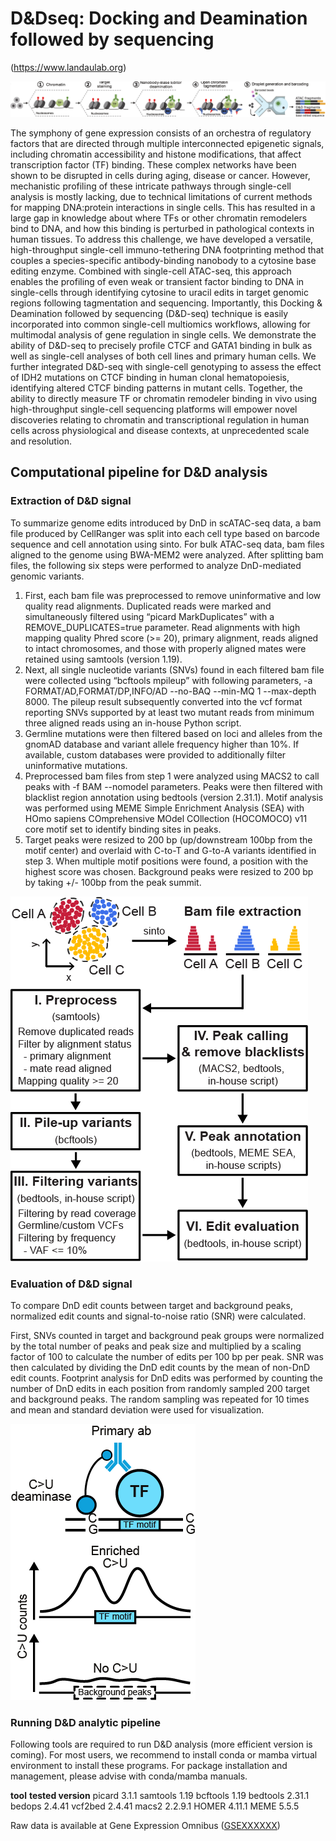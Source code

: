 # **D&Dseq: Docking and Deamination followed by sequencing** 

(https://www.landaulab.org)

![plot](./main/figs/DnD_workflow.png)

The symphony of gene expression consists of an orchestra of regulatory factors that are directed through multiple interconnected epigenetic signals, including chromatin accessibility and histone modifications, that affect transcription factor (TF) binding. These complex networks have been shown to be disrupted in cells during aging, disease or cancer. However, mechanistic profiling of these intricate pathways through single-cell analysis is mostly lacking, due to technical limitations of current methods for mapping DNA:protein interactions in single cells. This has resulted in a large gap in knowledge about where TFs or other chromatin remodelers bind to DNA, and how this binding is perturbed in pathological contexts in human tissues. To address this challenge, we have developed a versatile, high-throughput single-cell immuno-tethering DNA footprinting method that couples a species-specific antibody-binding nanobody to a cytosine base editing enzyme. Combined with single-cell ATAC-seq, this approach enables the profiling of even weak or transient factor binding to DNA in single-cells through identifying cytosine to uracil edits in target genomic regions following tagmentation and sequencing. Importantly, this Docking & Deamination followed by sequencing (D&D-seq) technique is easily incorporated into common single-cell multiomics workflows, allowing for multimodal analysis of gene regulation in single cells. We demonstrate the ability of D&D-seq to precisely profile CTCF and GATA1 binding in bulk as well as single-cell analyses of both cell lines and primary human cells. We further integrated D&D-seq with single-cell genotyping to assess the effect of IDH2 mutations on CTCF binding in human clonal hematopoiesis, identifying altered CTCF binding patterns in mutant cells. Together, the ability to directly measure TF or chromatin remodeler binding in vivo using high-throughput single-cell sequencing platforms will empower novel discoveries relating to chromatin and transcriptional regulation in human cells across physiological and disease contexts, at unprecedented scale and resolution.


## Computational pipeline for D&D analysis

### Extraction of D&D signal

To summarize genome edits introduced by DnD in scATAC-seq data, a bam file produced by CellRanger was split into each cell type based on barcode sequence and cell annotation using sinto. For bulk ATAC-seq data, bam files aligned to the genome using BWA-MEM2 were analyzed. After splitting bam files, the following six steps were performed to analyze DnD-mediated genomic variants. 

1. First, each bam file was preprocessed to remove uninformative and low quality read alignments. Duplicated reads were marked and simultaneously filtered using “picard MarkDuplicates” with a REMOVE_DUPLICATES=true parameter. Read alignments with high mapping quality Phred score (>= 20), primary alignment, reads aligned to intact chromosomes, and those with properly aligned mates were retained using samtools (version 1.19). 
2. Next, all single nucleotide variants (SNVs) found in each filtered bam file were collected using “bcftools mpileup” with following parameters, -a FORMAT/AD,FORMAT/DP,INFO/AD --no-BAQ --min-MQ 1 --max-depth 8000. The pileup result subsequently converted into the vcf format reporting SNVs supported by at least two mutant reads from minimum three aligned reads using an in-house Python script. 
3. Germline mutations were then filtered based on loci and alleles from the gnomAD database and variant allele frequency higher than 10%. If available, custom databases were provided to additionally filter uninformative mutations. 
4. Preprocessed bam files from step 1 were analyzed using MACS2 to call peaks with -f BAM --nomodel parameters. Peaks were then filtered with blacklist region annotation using bedtools (version 2.31.1). Motif analysis was performed using MEME Simple Enrichment Analysis (SEA) with HOmo sapiens COmprehensive MOdel COllection (HOCOMOCO) v11 core motif set to identify binding sites in peaks.
5. Target peaks were resized to 200 bp (up/downstream 100bp from the motif center) and overlaid with C-to-T and G-to-A variants identified in step 3. When multiple motif positions were found, a position with the highest score was chosen. Background peaks were resized to 200 bp by taking +/- 100bp from the peak summit. 


![plot](./main/figs/analytic_pipeline.png)

### Evaluation of D&D signal

To compare DnD edit counts between target and background peaks, normalized edit counts and signal-to-noise ratio (SNR) were calculated. 

First, SNVs counted in target and background peak groups were normalized by the total number of peaks and peak size and multiplied by a scaling factor of 100 to calculate the number of edits per 100 bp per peak. SNR was then calculated by dividing the DnD edit counts by the mean of non-DnD edit counts. 
Footprint analysis for DnD edits was performed by counting the number of DnD edits in each position from randomly sampled 200 target and background peaks. The random sampling was repeated for 10 times and mean and standard deviation were used for visualization.

![plot](./main/figs/DnD_signal.png)


### Running D&D analytic pipeline

Following tools are required to run D&D analysis (more efficient version is coming). For most users, we recommend to install conda or mamba virtual environment to install these programs. For package installation and management, please advise with conda/mamba manuals.

  **tool**  **tested version**
  picard  3.1.1
  samtools  1.19
  bcftools  1.19
  bedtools  2.31.1
  bedops  2.4.41
  vcf2bed  2.4.41
  macs2  2.2.9.1
  HOMER  4.11.1
  MEME  5.5.5



Raw data is available at Gene Expression Omnibus ([GSEXXXXXX](https://www.landaulab.org))

